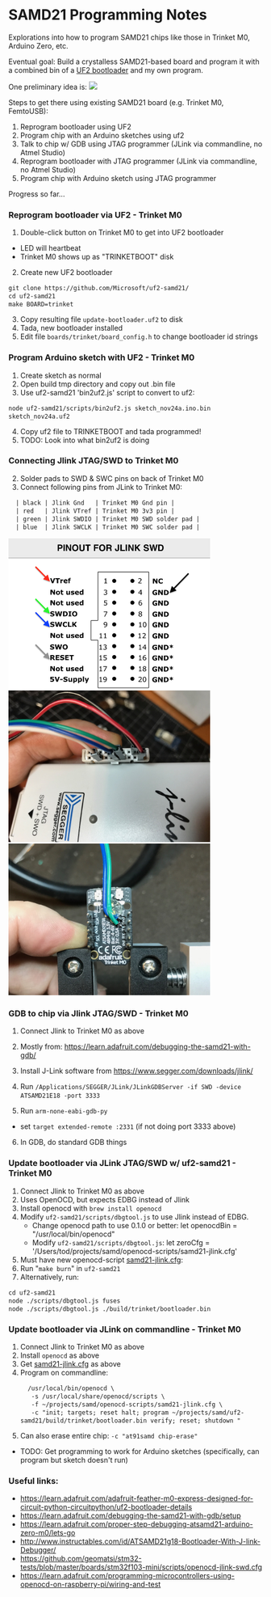 # SAMD21 Programming Notes

Explorations into how to program SAMD21 chips like those in Trinket M0, Arduino Zero, etc.

Eventual goal: Build a crystalless SAMD21-based board and program it with a combined bin of a [UF2 bootloader](https://github.com/Microsoft/uf2-samd21/) and my own program.

One preliminary idea is:
<img src="./imgs/TrinketBlinkM0B-render-top.jpg" width="400">

Steps to get there using existing SAMD21 board (e.g. Trinket M0, FemtoUSB):
1. Reprogram bootloader using UF2
2. Program chip with an Arduino sketches using uf2
3. Talk to chip w/ GDB using JTAG programmer (JLink via commandline, no Atmel Studio)
3. Reprogram bootloader with JTAG programmer (JLink via commandline, no Atmel Studio)
4. Program chip with Arduino sketch using JTAG programmer


Progress so far...

### Reprogram bootloader via UF2 - Trinket M0 ###
1. Double-click button on Trinket M0 to get into UF2 bootloader
  - LED will heartbeat
  - Trinket M0 shows up as "TRINKETBOOT" disk
2. Create new UF2 bootloader
  ```
  git clone https://github.com/Microsoft/uf2-samd21/
  cd uf2-samd21
  make BOARD=trinket
  ```

3. Copy resulting file `update-bootloader.uf2` to disk
4. Tada, new bootloader installed
5. Edit file `boards/trinket/board_config.h` to change bootloader id strings

### Program Arduino sketch with UF2 - Trinket M0 ###
1. Create sketch as normal
2. Open build tmp directory and copy out .bin file
3. Use uf2-samd21 'bin2uf2.js' script to convert to uf2:
  ```
  node uf2-samd21/scripts/bin2uf2.js sketch_nov24a.ino.bin sketch_nov24a.uf2
  ```
4. Copy uf2 file to TRINKETBOOT and tada programmed!
5. TODO: Look into what bin2uf2 is doing

### Connecting Jlink JTAG/SWD to Trinket M0 ###
2. Solder pads to SWD & SWC pins on back of Trinket M0
3. Connect following pins from JLink to Trinket M0:
```
  | black | Jlink Gnd   | Trinket M0 Gnd pin |
  | red   | Jlink VTref | Trinket M0 3v3 pin |
  | green | Jlink SWDIO | Trinket M0 SWD solder pad |
  | blue  | Jlink SWCLK | Trinket M0 SWC solder pad |
```
<img src="./imgs/jlink-swd-pinout.png" width="400">
<img src="./imgs/jlink-swd.jpg" width="400">
<img src="./imgs/trinketm0-swd.jpg" width="400">

### GDB to chip via Jlink JTAG/SWD  - Trinket M0 ###

1. Connect Jlink to Trinket M0 as above

2. Mostly from: https://learn.adafruit.com/debugging-the-samd21-with-gdb/
3. Install J-Link software from https://www.segger.com/downloads/jlink/
4. Run `/Applications/SEGGER/JLink/JLinkGDBServer -if SWD -device ATSAMD21E18 -port 3333`
5. Run `arm-none-eabi-gdb-py`
  - set `target extended-remote :2331` (if not doing port 3333 above)
6. In GDB, do standard GDB things


### Update bootloader via JLink JTAG/SWD w/ uf2-samd21 - Trinket M0 ###
1. Connect Jlink to Trinket M0 as above
2. Uses OpenOCD, but expects EDBG instead of Jlink
3. Install openocd with `brew install openocd`
4. Modify `uf2-samd21/scripts/dbgtool.js` to use Jlink instead of EDBG.
   - Change openocd path to use 0.1.0 or better:
         let openocdBin = "/usr/local/bin/openocd"
   - Modify `uf2-samd21/scripts/dbgtool.js`:
         let zeroCfg = '/Users/tod/projects/samd/openocd-scripts/samd21-jlink.cfg'
 5. Must have new openocd-script [samd21-jlink.cfg](./samd21-jlink.cfg):
 6. Run "`make burn`" in `uf2-samd21`
 7. Alternatively, run:
  ```
  cd uf2-samd21
  node ./scripts/dbgtool.js fuses
  node ./scripts/dbgtool.js ./build/trinket/bootloader.bin
  ```

### Update bootloader via JLink on commandline - Trinket M0
1. Connect Jlink to Trinket M0 as above
2. Install `openocd` as above
3. Get [samd21-jlink.cfg](./samd21-jlink.cfg) as above
4. Program on commandline:
   ```
     /usr/local/bin/openocd \
      -s /usr/local/share/openocd/scripts \
      -f ~/projects/samd/openocd-scripts/samd21-jlink.cfg \
      -c "init; targets; reset halt; program ~/projects/samd/uf2-samd21/build/trinket/bootloader.bin verify; reset; shutdown "
    ```
5. Can also erase entire chip: `-c "at91samd chip-erase"`
- TODO: Get programming to work for Arduino sketches
  (specifically, can program but sketch doesn't run)





### Useful links: ###
- https://learn.adafruit.com/adafruit-feather-m0-express-designed-for-circuit-python-circuitpython/uf2-bootloader-details
- https://learn.adafruit.com/debugging-the-samd21-with-gdb/setup
- https://learn.adafruit.com/proper-step-debugging-atsamd21-arduino-zero-m0/lets-go
- http://www.instructables.com/id/ATSAMD21g18-Bootloader-With-J-link-Debugger/
- https://github.com/geomatsi/stm32-tests/blob/master/boards/stm32f103-mini/scripts/openocd-jlink-swd.cfg
- https://learn.adafruit.com/programming-microcontrollers-using-openocd-on-raspberry-pi/wiring-and-test
